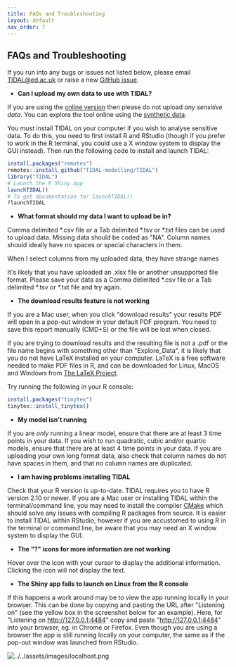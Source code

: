 ```yaml
---
title: FAQs and Troubleshooting
layout: default
nav_order: 7
---
```


## FAQs and Troubleshooting

If you run into any bugs or issues not listed below, please email TIDAL@ed.ac.uk or raise a new [GitHub issue](https://github.com/TIDAL-modelling/TIDAL/issues).

- **Can I upload my own data to use with TIDAL?**

If you are using the [online version](https://tidal.shinyapps.io/tidalapp/) then please do not upload *any sensitive data*. You can explore the tool online using the [synthetic data](/docs/synthetic_data).

You *must* install TIDAL on your computer if you wish to analyse sensitive data. To do this, you need to first install R and RStudio (though if you prefer to work in the R terminal, you could use a X window system to display the GUI instead). Then run the following code to install and launch TIDAL:

```r
install.packages("remotes")
remotes::install_github("TIDAL-modelling/TIDAL")
library("TIDAL")
# Launch the R Shiny app
launchTIDAL()
# To get documentation for launchTIDAL()
?launchTIDAL
```

- **What format should my data I want to upload be in?**

Comma delimited *.csv file or a Tab delimited *.tsv or *.txt files can be used to upload data. Missing data should be coded as "NA". Column names should ideally have no spaces or special characters in them.


When I select columns from my uploaded data, they have strange names

It's likely that you have uploaded an .xlsx file or another unsupported file format. Please save your data as a Comma delimited *.csv file or a Tab delimited *.tsv or *.txt file and try again.



- **The download results feature is not working**

If you are a Mac user, when you click "download results" your results PDF will open in a pop-out window in your default PDF program. You need to save this report manually (CMD+S) or the file will be lost when closed.

If you are trying to download results and the resulting file is not a .pdf or the file name begins with something other than "Explore_Data", it is likely that you do not have LaTeX installed on your computer. LaTeX is a free software needed to make PDF files in R, and can be downloaded for Linux, MacOS and Windows from [The LaTeX Project](https://www.latex-project.org/get). 

Try running the following in your R console:
```r
install.packages("tinytex")
tinytex::install_tinytex()
```

- **My model isn't running**

If you are *only* running a linear model, ensure that there are at least 3 time points in your data. If you wish to run quadratic, cubic and/or quartic models, ensure that there are at least 4 time points in your data. If you are uploading your own long format data, also check that column names do not have spaces in them, and that no column names are duplicated.

- **I am having problems installing TIDAL**

Check that your R version is up-to-date. TIDAL requires you to have R version 2.10 or newer. If you are a Mac user or installing TIDAL within the terminal/command line, you may need to install the compiler [CMake](https://cmake.org/) which should solve any issues with compiling R packages from source. It is easier to install TIDAL within RStudio, however if you are accustomed to using R in the terminal or command line, be aware that you may need an X window system to display the GUI.

- **The "?" icons for more information are not working**

Hover over the icon with your cursor to display the additional information. Clicking the icon will not display the text.

- **The Shiny app fails to launch on Linux from the R console**

If this happens a work around may be to view the app running locally in your browser. This can be done by copying and pasting the URL after "Listening on" (see the yellow box in the screenshot below for an example). Here, for "Listening on http://127.0.0.1:4484" copy and paste "http://127.0.0.1:4484" into your browser, eg. in Chrome or Firefox. Even though you are using a browser the app is still running locally on your computer, the same as if the pop-out window was launched from RStudio.

![../../assets/images/localhost.png](../../assets/images/localhost.png)
